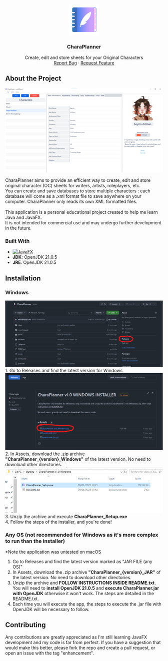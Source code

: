<!-- PROJECT LOGO -->
<br />
<div align="center">
  <a href="https://github.com/Phosphophy-Lite/CharaPlanner">
    <img src="src/main/resources/img/icon_612.png" alt="Logo" width="20%" height="20%">
  </a>

  <h3 align="center">CharaPlanner</h3>

  <p align="center">
    Create, edit and store sheets for your Original Characters
    <br />
    <a href="https://github.com/Phosphophy-Lite/CharaPlanner/issues/new?labels=bug&template=bug-report---.md">Report Bug</a>
    &middot;
    <a href="https://github.com/Phosphophy-Lite/CharaPlanner/issues/new?labels=enhancement&template=feature-request---.md">Request Feature</a>
  </p>
</div>


<!-- ABOUT THE PROJECT -->
## About the Project

<img src="demo/demo1.png" alt="Application Look">

CharaPlanner aims to provide an efficient way to create, edit and store original character (OC) sheets for writers, artists, roleplayers, etc. <br>
You can create and save databases to store multiple characters : each database will come as a .xml format file to save anywhere on your computer.
CharaPlanner only reads its own XML formatted files.
<br>
<br>
This application is a personal educational project created to help me learn Java and JavaFX.<br>
It is not intended for commercial use and may undergo further development in the future.

### Built With

* [![JavaFX](https://img.shields.io/badge/JavaFX-OpenJFX-007396?style=for-the-badge&logo=java&logoColor=white)](https://openjfx.io/)
* **JDK**: OpenJDK 21.0.5
* **JRE**: OpenJDK 21.0.5

## Installation

### Windows

<img src="demo/demo2.png">
1. Go to Releases and find the latest version for Windows
<img src="demo/demo3.png">
2. In Assets, download the .zip archive <b>"CharaPlanner_{version}_Windows"</b> of the latest version. No need to download other directories.
<img src="demo/demo4.png">
3. Unzip the archive and execute <b>CharaPlanner_Setup.exe</b><br>
4. Follow the steps of the installer, and you're done!

### Any OS (not recommended for Windows as it's more complex to run than the installer)
*Note the application was untested on macOS<br>

1. Go to Releases and find the latest version marked as "JAR FILE (any OS)" 
2. In Assets, download the .zip archive <b>"CharaPlanner_{version}_JAR"</b> of the latest version. No need to download other directories.
3. Unzip the archive and <b>FOLLOW INSTRUCTIONS INSIDE README.txt</b>. You will need to <b>install OpenJDK 21.0.5</b> and <b>execute CharaPlanner.jar with OpenJDK</b> otherwise it won't work. The steps are detailed in the README.txt.<br>
4. Each time you will execute the app, the steps to execute the .jar file with OpenJDK will be necessary to follow.

<!-- CONTRIBUTING -->
## Contributing

Any contributions are greatly appreciated as I'm still learning JavaFX development and my code is far from perfect.
If you have a suggestion that would make this better, please fork the repo and create a pull request, or open an issue with the tag "enhancement".
